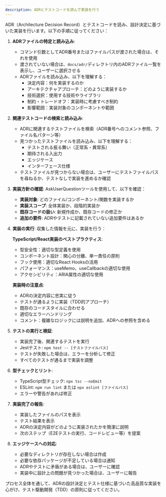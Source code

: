 ```yaml
---
description: ADRとテストコードを読んで実装を行う
---
```


ADR（Architecture Decision Record）とテストコードを読み、設計決定に基づいた実装を行います。以下の手順に従ってください：

1. **ADRファイルの特定と読み込み**:
   - コマンド引数としてADR番号またはファイルパスが渡された場合は、それを使用
   - 渡されていない場合は、`docs/adr/`ディレクトリ内のADRファイル一覧を表示し、ユーザーに選択させる
   - ADRファイルを読み込み、以下を理解する：
     - 決定内容：何を実装するのか
     - アーキテクチャアプローチ：どのように実装するか
     - 技術選択：使用する技術やライブラリ
     - 制約・トレードオフ：実装時に考慮すべき制約
     - 影響範囲：実装対象のコンポーネントや範囲

2. **関連テストコードの検索と読み込み**:
   - ADRに関連するテストファイルを検索（ADR番号へのコメント参照、ファイル名パターン等）
   - 見つかったテストファイルを読み込み、以下を理解する：
     - テストされる振る舞い（正常系・異常系）
     - 期待される入出力
     - エッジケース
     - インターフェース仕様
   - テストファイルが見つからない場合は、ユーザーにテストファイルパスを尋ねるか、テストなしで実装を進めるか確認

3. **実装方針の確認**:
   AskUserQuestionツールを使用して、以下を確認：

   - **実装対象**: どのファイル/コンポーネント/関数を実装するか
   - **実装スコープ**: 全体実装か、段階的実装か
   - **既存コードの扱い**: 新規作成か、既存コードの修正か
   - **追加の要件**: ADRやテストに記載されていない追加要件はあるか

4. **実装の実行**:
   収集した情報を元に、実装を行う：

   **TypeScript/React実装のベストプラクティス**:
   - 型安全性：適切な型定義を使用
   - コンポーネント設計：関心の分離、単一責任の原則
   - フック使用：適切なReact Hooksの活用
   - パフォーマンス：useMemo、useCallbackの適切な使用
   - アクセシビリティ：ARIA属性の適切な使用

   **実装時の注意点**:
   - ADRの決定内容に忠実に従う
   - テストが通るように実装（TDD的アプローチ）
   - 既存のコードスタイルに合わせる
   - 適切なエラーハンドリング
   - コメント：複雑なロジックには説明を追加、ADRへの参照を含める

5. **テストの実行と検証**:
   - 実装完了後、関連するテストを実行
   - Jestテスト: `npm test -- [テストファイルパス]`
   - テストが失敗した場合は、エラーを分析して修正
   - すべてのテストが通るまで実装を調整

6. **型チェックとリント**:
   - TypeScript型チェック: `npx tsc --noEmit`
   - ESLint: `npm run lint` または `npx eslint [ファイルパス]`
   - エラーや警告があれば修正

7. **実装完了の報告**:
   - 実装したファイルのパスを表示
   - テスト結果を表示
   - ADRの決定内容がどのように実装されたかを簡潔に説明
   - 次のステップ（E2Eテストの実行、コードレビュー等）を提案

8. **エッジケースへの対応**:
   - 必要なディレクトリが存在しない場合は作成
   - 必要な依存パッケージが不足している場合は通知
   - ADRやテストに矛盾がある場合は、ユーザーに確認
   - 実装中に設計上の問題が見つかった場合は、ユーザーに報告

プロセス全体を通して、ADRの設計決定とテスト仕様に基づいた高品質な実装を心がけ、テスト駆動開発（TDD）の原則に従ってください。
